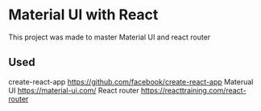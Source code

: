 # Material UI with React
This project was made to master Material UI
and react router

## Used 
create-react-app
https://github.com/facebook/create-react-app
Materual UI
https://material-ui.com/
React router
https://reacttraining.com/react-router

